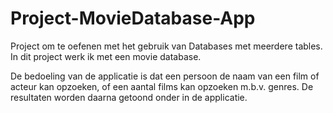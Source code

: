 # Project-MovieDatabase-App

Project om te oefenen met het gebruik van Databases met meerdere tables.
In dit project werk ik met een movie database.

De bedoeling van de applicatie is dat een persoon de naam van een film of acteur kan opzoeken,
of een aantal films kan opzoeken m.b.v. genres. De resultaten worden daarna getoond onder in
de applicatie.
